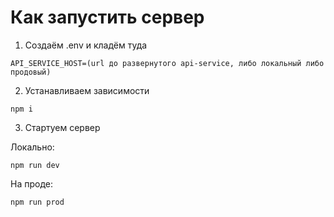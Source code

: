 # Как запустить сервер

1. Cоздаём .env и кладём туда 

```
API_SERVICE_HOST=(url до развернутого api-service, либо локальный либо продовый)
```

2. Устанавливаем зависимости

```
npm i
```

3. Стартуем сервер

Локально:
```
npm run dev
```

На проде:
```
npm run prod
```
